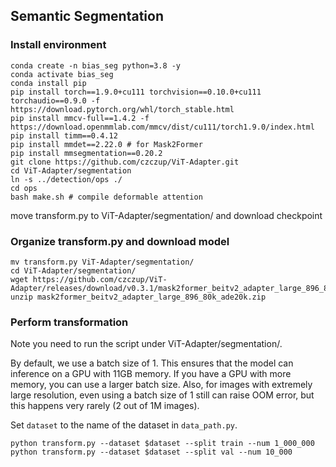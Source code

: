 ## Semantic Segmentation

### Install environment
```
conda create -n bias_seg python=3.8 -y
conda activate bias_seg
conda install pip
pip install torch==1.9.0+cu111 torchvision==0.10.0+cu111 torchaudio==0.9.0 -f https://download.pytorch.org/whl/torch_stable.html
pip install mmcv-full==1.4.2 -f https://download.openmmlab.com/mmcv/dist/cu111/torch1.9.0/index.html
pip install timm==0.4.12
pip install mmdet==2.22.0 # for Mask2Former
pip install mmsegmentation==0.20.2
git clone https://github.com/czczup/ViT-Adapter.git
cd ViT-Adapter/segmentation
ln -s ../detection/ops ./
cd ops
bash make.sh # compile deformable attention
```
move transform.py to ViT-Adapter/segmentation/ and download checkpoint

### Organize transform.py and download model
```
mv transform.py ViT-Adapter/segmentation/
cd ViT-Adapter/segmentation/
wget https://github.com/czczup/ViT-Adapter/releases/download/v0.3.1/mask2former_beitv2_adapter_large_896_80k_ade20k.zip
unzip mask2former_beitv2_adapter_large_896_80k_ade20k.zip
```

### Perform transformation

Note you need to run the script under ViT-Adapter/segmentation/.

By default, we use a batch size of 1. This ensures that the model can inference on a GPU with 11GB memory. If you have a GPU with more memory, you can use a larger batch size. Also, for images with extremely large resolution, even using a batch size of 1 still can raise OOM error, but this happens very rarely (2 out of 1M images).

Set `dataset` to the name of the dataset in `data_path.py`.

```
python transform.py --dataset $dataset --split train --num 1_000_000
python transform.py --dataset $dataset --split val --num 10_000
```
